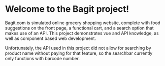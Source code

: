 <h1>Welcome to the Bagit project!</h1>

<p>Bagit.com is simulated online grocery shopping website, complete with food suggestions on the front page, a functional cart, and a search option that makes use of an API. This project demonstrates vue and API knowledge, as well as component based web development.</p>

<p>Unfortunately, the API used in this project did not allow for searching by product name without paying for that feature, so the searchbar currently only functions with barcode number.</p> 
